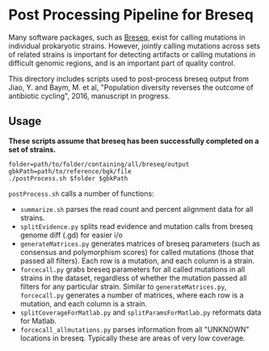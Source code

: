 # Post Processing Pipeline for Breseq

Many software packages, such as [Breseq](https://github.com/barricklab/breseq), exist for calling mutations in individual prokaryotic strains. However, jointly calling mutations across sets of related strains is important for detecting artifacts or calling mutations in difficult genomic regions, and is an important part of quality control.

This directory includes scripts used to post-process breseq output from Jiao, Y. and Baym, M. et al, "Population diversity reverses the outcome of antibiotic cycling", 2016, manuscript in progress.

## Usage
**These scripts assume that breseq has been successfully completed on a set of strains.**

```
folder=path/to/folder/containing/all/breseq/output
gbkPath=path/to/reference/bgk/file
./postProcess.sh $folder $gbkPath
```

`postProcess.sh` calls a number of functions:

* `summarize.sh` parses the read count and percent alignment data for all strains.
* `splitEvidence.py` splits read evidence and mutation calls from breseq genome diff (.gd) for easier i/o
* `generateMatrices.py` generates matrices of breseq parameters (such as consensus and polymorphism scores) for called mutations (those that passed all filters). Each row is a mutation, and each column is a strain.
* `forcecall.py` grabs breseq parameters for all called mutations in all strains in the dataset, regardless of whether the mutation passed all filters for any particular strain. Similar to `generateMatrices.py`, `forcecall.py` generates a number of matrices, where each row is a mutation, and each column is a strain.
* `splitCoverageForMatlab.py` and `splitParamsForMatlab.py` reformats data for Matlab.
* `forcecall_allmutations.py` parses information from all "UNKNOWN" locations in breseq. Typically these are areas of very low coverage.



